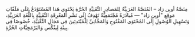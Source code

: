 مِنَصَّةُ أوبِن زاد – المُنَصَّةُ العَرَبِيَّةُ لِلمَصادِرِ التِّقَنِيَّةِ الحُرَّةِ
يَحْتَوِي هَذا المُسْتَوْدَعُ عَلَى مَلَفّاتِ مَوقِعِ "أوبِن زاد" — مُبادَرَةٌ مُجْتَمَعِيَّةٌ تَهْدِفُ إِلَى نَشْرِ المَعْرِفَةِ التِّقَنِيَّةِ بِاللُّغَةِ العَرَبِيَّةِ، وَتَسْهِيلِ الوُصُولِ إِلَى المُحْتَوَى المَفْتُوحِ وَالمَجَّانِيِّ لِلْمُبْتَدِئِينَ فِي مَجَالِ التِّقْنِيَّةِ، خُصُوصًا فِي بِيئَةِ لِينُكْس وَالبَرْمَجِيَّاتِ الحُرَّةِ.

